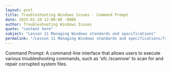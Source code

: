 ```yaml
---
layout: post
title: Troubleshooting Windows Issues - Command Prompt
date: 2025-01-10 12:00:00 -0000
author: Troubleshooting Windows Issues
quote: "content here"
subject: "Lesson 11 Managing Windows standards and specifications"
permalink: "/Lesson 11 Managing Windows standards and specifications/Troubleshooting Windows Issues/Troubleshooting Windows Issues - Command Prompt"
---
```


Command Prompt: A command-line interface that allows users to execute various troubleshooting commands, such as 'sfc /scannow' to scan for and repair corrupted system files.
